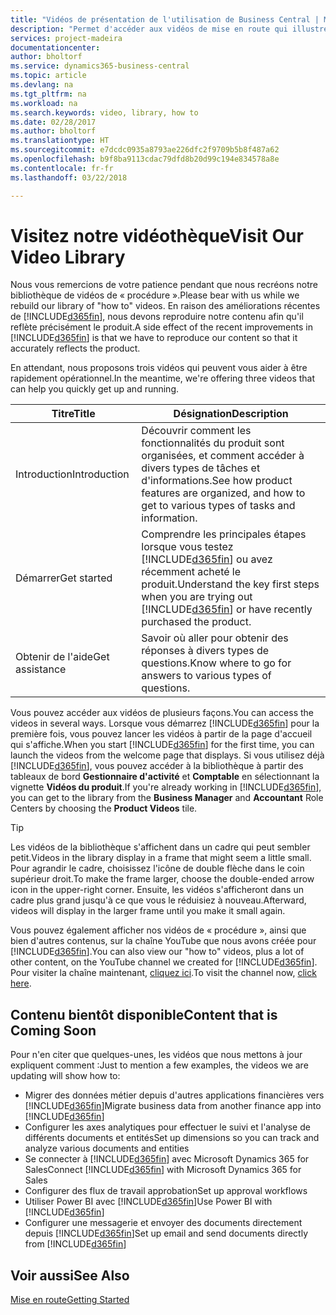 ```yaml
---
title: "Vidéos de présentation de l'utilisation de Business Central | Microsoft Docs"
description: "Permet d'accéder aux vidéos de mise en route qui illustrent comment effectuer des tâches courantes."
services: project-madeira
documentationcenter: 
author: bholtorf
ms.service: dynamics365-business-central
ms.topic: article
ms.devlang: na
ms.tgt_pltfrm: na
ms.workload: na
ms.search.keywords: video, library, how to
ms.date: 02/28/2017
ms.author: bholtorf
ms.translationtype: HT
ms.sourcegitcommit: e7dcdc0935a8793ae226dfc2f9709b5b8f487a62
ms.openlocfilehash: b9f8ba9113cdac79dfd8b20d99c194e834578a8e
ms.contentlocale: fr-fr
ms.lasthandoff: 03/22/2018

---
```

# <a name="visit-our-video-library"></a><span data-ttu-id="fef6d-103">Visitez notre vidéothèque</span><span class="sxs-lookup"><span data-stu-id="fef6d-103">Visit Our Video Library</span></span>
<span data-ttu-id="fef6d-104">Nous vous remercions de votre patience pendant que nous recréons notre bibliothèque de vidéos de « procédure ».</span><span class="sxs-lookup"><span data-stu-id="fef6d-104">Please bear with us while we rebuild our library of "how to" videos.</span></span> <span data-ttu-id="fef6d-105">En raison des améliorations récentes de [!INCLUDE[d365fin](includes/d365fin_md.md)], nous devons reproduire notre contenu afin qu'il reflète précisément le produit.</span><span class="sxs-lookup"><span data-stu-id="fef6d-105">A side effect of the recent improvements in [!INCLUDE[d365fin](includes/d365fin_md.md)] is that we have to reproduce our content so that it accurately reflects the product.</span></span> 

<span data-ttu-id="fef6d-106">En attendant, nous proposons trois vidéos qui peuvent vous aider à être rapidement opérationnel.</span><span class="sxs-lookup"><span data-stu-id="fef6d-106">In the meantime, we're offering three videos that can help you quickly get up and running.</span></span>

|<span data-ttu-id="fef6d-107">Titre</span><span class="sxs-lookup"><span data-stu-id="fef6d-107">Title</span></span>|<span data-ttu-id="fef6d-108">Désignation</span><span class="sxs-lookup"><span data-stu-id="fef6d-108">Description</span></span>|
|----|----|
|<span data-ttu-id="fef6d-109">Introduction</span><span class="sxs-lookup"><span data-stu-id="fef6d-109">Introduction</span></span>|<span data-ttu-id="fef6d-110">Découvrir comment les fonctionnalités du produit sont organisées, et comment accéder à divers types de tâches et d'informations.</span><span class="sxs-lookup"><span data-stu-id="fef6d-110">See how product features are organized, and how to get to various types of tasks and information.</span></span>|
|<span data-ttu-id="fef6d-111">Démarrer</span><span class="sxs-lookup"><span data-stu-id="fef6d-111">Get started</span></span>|<span data-ttu-id="fef6d-112">Comprendre les principales étapes lorsque vous testez [!INCLUDE[d365fin](includes/d365fin_md.md)] ou avez récemment acheté le produit.</span><span class="sxs-lookup"><span data-stu-id="fef6d-112">Understand the key first steps when you are trying out [!INCLUDE[d365fin](includes/d365fin_md.md)] or have recently purchased the product.</span></span> |
|<span data-ttu-id="fef6d-113">Obtenir de l'aide</span><span class="sxs-lookup"><span data-stu-id="fef6d-113">Get assistance</span></span>|<span data-ttu-id="fef6d-114">Savoir où aller pour obtenir des réponses à divers types de questions.</span><span class="sxs-lookup"><span data-stu-id="fef6d-114">Know where to go for answers to various types of questions.</span></span>|

<span data-ttu-id="fef6d-115">Vous pouvez accéder aux vidéos de plusieurs façons.</span><span class="sxs-lookup"><span data-stu-id="fef6d-115">You can access the videos in several ways.</span></span> <span data-ttu-id="fef6d-116">Lorsque vous démarrez [!INCLUDE[d365fin](includes/d365fin_md.md)] pour la première fois, vous pouvez lancer les vidéos à partir de la page d'accueil qui s'affiche.</span><span class="sxs-lookup"><span data-stu-id="fef6d-116">When you start [!INCLUDE[d365fin](includes/d365fin_md.md)] for the first time, you can launch the videos from the welcome page that displays.</span></span> <span data-ttu-id="fef6d-117">Si vous utilisez déjà [!INCLUDE[d365fin](includes/d365fin_md.md)], vous pouvez accéder à la bibliothèque à partir des tableaux de bord **Gestionnaire d'activité** et **Comptable** en sélectionnant la vignette **Vidéos du produit**.</span><span class="sxs-lookup"><span data-stu-id="fef6d-117">If you're already working in [!INCLUDE[d365fin](includes/d365fin_md.md)], you can get to the library from the **Business Manager** and **Accountant** Role Centers by choosing the **Product Videos** tile.</span></span> 

> [!Tip]  
> <span data-ttu-id="fef6d-118">Les vidéos de la bibliothèque s'affichent dans un cadre qui peut sembler petit.</span><span class="sxs-lookup"><span data-stu-id="fef6d-118">Videos in the library display in a frame that might seem a little small.</span></span> <span data-ttu-id="fef6d-119">Pour agrandir le cadre, choisissez l'icône de double flèche dans le coin supérieur droit.</span><span class="sxs-lookup"><span data-stu-id="fef6d-119">To make the frame larger, choose the double-ended arrow icon in the upper-right corner.</span></span> <span data-ttu-id="fef6d-120">Ensuite, les vidéos s'afficheront dans un cadre plus grand jusqu'à ce que vous le réduisiez à nouveau.</span><span class="sxs-lookup"><span data-stu-id="fef6d-120">Afterward, videos will display in the larger frame until you make it small again.</span></span>

<span data-ttu-id="fef6d-121">Vous pouvez également afficher nos vidéos de « procédure », ainsi que bien d'autres contenus, sur la chaîne YouTube que nous avons créée pour [!INCLUDE[d365fin](includes/d365fin_md.md)].</span><span class="sxs-lookup"><span data-stu-id="fef6d-121">You can also view our "how to" videos, plus a lot of other content, on the YouTube channel we created for [!INCLUDE[d365fin](includes/d365fin_md.md)].</span></span> <span data-ttu-id="fef6d-122">Pour visiter la chaîne maintenant, [cliquez ici](https://go.microsoft.com/fwlink/?linkid=851533).</span><span class="sxs-lookup"><span data-stu-id="fef6d-122">To visit the channel now, [click here](https://go.microsoft.com/fwlink/?linkid=851533).</span></span>

## <a name="content-that-is-coming-soon"></a><span data-ttu-id="fef6d-123">Contenu bientôt disponible</span><span class="sxs-lookup"><span data-stu-id="fef6d-123">Content that is Coming Soon</span></span>
<span data-ttu-id="fef6d-124">Pour n'en citer que quelques-unes, les vidéos que nous mettons à jour expliquent comment :</span><span class="sxs-lookup"><span data-stu-id="fef6d-124">Just to mention a few examples, the videos we are updating will show how to:</span></span>  

* <span data-ttu-id="fef6d-125">Migrer des données métier depuis d'autres applications financières vers [!INCLUDE[d365fin](includes/d365fin_md.md)]</span><span class="sxs-lookup"><span data-stu-id="fef6d-125">Migrate business data from another finance app into [!INCLUDE[d365fin](includes/d365fin_md.md)]</span></span>  
* <span data-ttu-id="fef6d-126">Configurer les axes analytiques pour effectuer le suivi et l'analyse de différents documents et entités</span><span class="sxs-lookup"><span data-stu-id="fef6d-126">Set up dimensions so you can track and analyze various documents and entities</span></span>
* <span data-ttu-id="fef6d-127">Se connecter à [!INCLUDE[d365fin](includes/d365fin_md.md)] avec Microsoft Dynamics 365 for Sales</span><span class="sxs-lookup"><span data-stu-id="fef6d-127">Connect [!INCLUDE[d365fin](includes/d365fin_md.md)] with Microsoft Dynamics 365 for Sales</span></span>
* <span data-ttu-id="fef6d-128">Configurer des flux de travail approbation</span><span class="sxs-lookup"><span data-stu-id="fef6d-128">Set up approval workflows</span></span>  
* <span data-ttu-id="fef6d-129">Utiliser Power BI avec [!INCLUDE[d365fin](includes/d365fin_md.md)]</span><span class="sxs-lookup"><span data-stu-id="fef6d-129">Use Power BI with [!INCLUDE[d365fin](includes/d365fin_md.md)]</span></span>  
* <span data-ttu-id="fef6d-130">Configurer une messagerie et envoyer des documents directement depuis [!INCLUDE[d365fin](includes/d365fin_md.md)]</span><span class="sxs-lookup"><span data-stu-id="fef6d-130">Set up email and send documents directly from [!INCLUDE[d365fin](includes/d365fin_md.md)]</span></span>  

## <a name="see-also"></a><span data-ttu-id="fef6d-131">Voir aussi</span><span class="sxs-lookup"><span data-stu-id="fef6d-131">See Also</span></span>
[<span data-ttu-id="fef6d-132">Mise en route</span><span class="sxs-lookup"><span data-stu-id="fef6d-132">Getting Started</span></span>](product-get-started.md)

